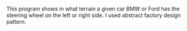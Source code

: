 
This program shows in what terrain a given car BMW or Ford has the steering wheel on the left or right side. I used abstract factory design pattern.
